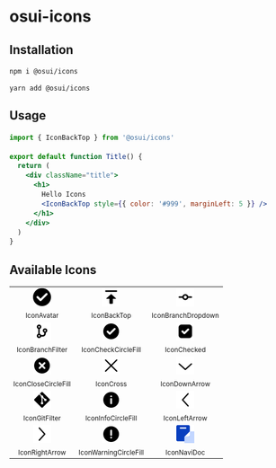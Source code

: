 # osui-icons

## Installation

```shell
npm i @osui/icons
```

```shell
yarn add @osui/icons
```

## Usage

```jsx
import { IconBackTop } from '@osui/icons'

export default function Title() {
  return (
    <div className="title">
      <h1>
        Hello Icons
        <IconBackTop style={{ color: '#999', marginLeft: 5 }} />
      </h1>
    </div>
  )
}
```

## Available Icons

<table><tbody><tr><td align="center">
                                                        <img src="./svg/avatar.svg"/><br/><sub>IconAvatar</sub>
                                                        </td><td align="center">
                                                        <img src="./svg/back-top.svg"/><br/><sub>IconBackTop</sub>
                                                        </td><td align="center">
                                                        <img src="./svg/branch-dropdown.svg"/><br/><sub>IconBranchDropdown</sub>
                                                        </td></tr><tr><td align="center">
                                                        <img src="./svg/branch-filter.svg"/><br/><sub>IconBranchFilter</sub>
                                                        </td><td align="center">
                                                        <img src="./svg/check-circle-fill.svg"/><br/><sub>IconCheckCircleFill</sub>
                                                        </td><td align="center">
                                                        <img src="./svg/checked.svg"/><br/><sub>IconChecked</sub>
                                                        </td></tr><tr><td align="center">
                                                        <img src="./svg/close-circle-fill.svg"/><br/><sub>IconCloseCircleFill</sub>
                                                        </td><td align="center">
                                                        <img src="./svg/cross.svg"/><br/><sub>IconCross</sub>
                                                        </td><td align="center">
                                                        <img src="./svg/down-arrow.svg"/><br/><sub>IconDownArrow</sub>
                                                        </td></tr><tr><td align="center">
                                                        <img src="./svg/git-filter.svg"/><br/><sub>IconGitFilter</sub>
                                                        </td><td align="center">
                                                        <img src="./svg/info-circle-fill.svg"/><br/><sub>IconInfoCircleFill</sub>
                                                        </td><td align="center">
                                                        <img src="./svg/left-arrow.svg"/><br/><sub>IconLeftArrow</sub>
                                                        </td></tr><tr><td align="center">
                                                        <img src="./svg/right-arrow.svg"/><br/><sub>IconRightArrow</sub>
                                                        </td><td align="center">
                                                        <img src="./svg/warning-circle-fill.svg"/><br/><sub>IconWarningCircleFill</sub>
                                                        </td><td align="center">
                                                        <img src="./svg/navi-doc.svg"/><br/><sub>IconNaviDoc</sub>
                                                        </td></tr></tbody></table>
